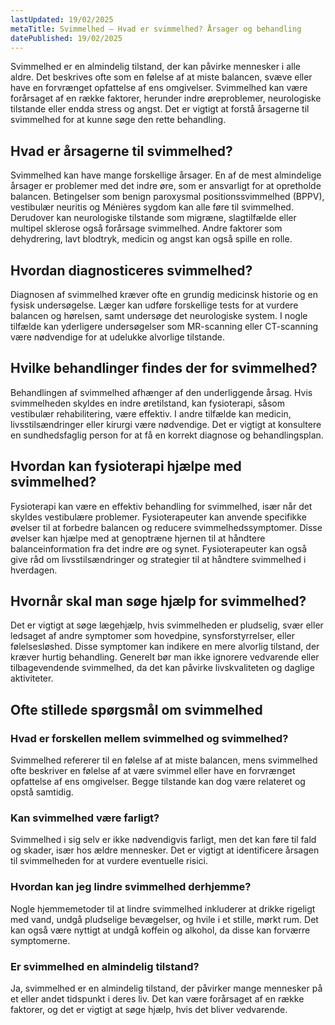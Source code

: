 ```yaml
---
lastUpdated: 19/02/2025
metaTitle: Svimmelhed – Hvad er svimmelhed? Årsager og behandling
datePublished: 19/02/2025
---
```


Svimmelhed er en almindelig tilstand, der kan påvirke mennesker i alle aldre. Det beskrives ofte som en følelse af at miste balancen, svæve eller have en forvrænget opfattelse af ens omgivelser. Svimmelhed kan være forårsaget af en række faktorer, herunder indre øreproblemer, neurologiske tilstande eller endda stress og angst. Det er vigtigt at forstå årsagerne til svimmelhed for at kunne søge den rette behandling.

## Hvad er årsagerne til svimmelhed?

Svimmelhed kan have mange forskellige årsager. En af de mest almindelige årsager er problemer med det indre øre, som er ansvarligt for at opretholde balancen. Betingelser som benign paroxysmal positionssvimmelhed (BPPV), vestibulær neuritis og Ménières sygdom kan alle føre til svimmelhed. Derudover kan neurologiske tilstande som migræne, slagtilfælde eller multipel sklerose også forårsage svimmelhed. Andre faktorer som dehydrering, lavt blodtryk, medicin og angst kan også spille en rolle.

## Hvordan diagnosticeres svimmelhed?

Diagnosen af svimmelhed kræver ofte en grundig medicinsk historie og en fysisk undersøgelse. Læger kan udføre forskellige tests for at vurdere balancen og hørelsen, samt undersøge det neurologiske system. I nogle tilfælde kan yderligere undersøgelser som MR-scanning eller CT-scanning være nødvendige for at udelukke alvorlige tilstande.

## Hvilke behandlinger findes der for svimmelhed?

Behandlingen af svimmelhed afhænger af den underliggende årsag. Hvis svimmelheden skyldes en indre øretilstand, kan fysioterapi, såsom vestibulær rehabilitering, være effektiv. I andre tilfælde kan medicin, livsstilsændringer eller kirurgi være nødvendige. Det er vigtigt at konsultere en sundhedsfaglig person for at få en korrekt diagnose og behandlingsplan.

## Hvordan kan fysioterapi hjælpe med svimmelhed?

Fysioterapi kan være en effektiv behandling for svimmelhed, især når det skyldes vestibulære problemer. Fysioterapeuter kan anvende specifikke øvelser til at forbedre balancen og reducere svimmelhedssymptomer. Disse øvelser kan hjælpe med at genoptræne hjernen til at håndtere balanceinformation fra det indre øre og synet. Fysioterapeuter kan også give råd om livsstilsændringer og strategier til at håndtere svimmelhed i hverdagen.

## Hvornår skal man søge hjælp for svimmelhed?

Det er vigtigt at søge lægehjælp, hvis svimmelheden er pludselig, svær eller ledsaget af andre symptomer som hovedpine, synsforstyrrelser, eller følelsesløshed. Disse symptomer kan indikere en mere alvorlig tilstand, der kræver hurtig behandling. Generelt bør man ikke ignorere vedvarende eller tilbagevendende svimmelhed, da det kan påvirke livskvaliteten og daglige aktiviteter.

## Ofte stillede spørgsmål om svimmelhed

### Hvad er forskellen mellem svimmelhed og svimmelhed?

Svimmelhed refererer til en følelse af at miste balancen, mens svimmelhed ofte beskriver en følelse af at være svimmel eller have en forvrænget opfattelse af ens omgivelser. Begge tilstande kan dog være relateret og opstå samtidig.

### Kan svimmelhed være farligt?

Svimmelhed i sig selv er ikke nødvendigvis farligt, men det kan føre til fald og skader, især hos ældre mennesker. Det er vigtigt at identificere årsagen til svimmelheden for at vurdere eventuelle risici.

### Hvordan kan jeg lindre svimmelhed derhjemme?

Nogle hjemmemetoder til at lindre svimmelhed inkluderer at drikke rigeligt med vand, undgå pludselige bevægelser, og hvile i et stille, mørkt rum. Det kan også være nyttigt at undgå koffein og alkohol, da disse kan forværre symptomerne.

### Er svimmelhed en almindelig tilstand?

Ja, svimmelhed er en almindelig tilstand, der påvirker mange mennesker på et eller andet tidspunkt i deres liv. Det kan være forårsaget af en række faktorer, og det er vigtigt at søge hjælp, hvis det bliver vedvarende.

